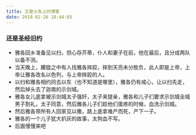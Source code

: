 ```yaml
---
title: 又是火车上的博客
date: 2018-02-26 18:44:03
---
```


### 还是圣经旧约
- 雅各回乡准备见以扫，但心存芥蒂，仆人和妻子在前，他在最后，且分成两队以备不测。
- 当天晚上，朦胧之中有人找雅各摔跤，摔到天亮未分胜负，此人即是上帝，上帝让雅各改名以色列，与上帝摔跤的人。
- 以扫和雅各相约同去以东（也不知道是哪里），雅各仍有戒心，让以扫先走，然后掉头去了迦南的示剑城。
- 雅各女儿底拿被示剑城太子强奸，太子来提亲，雅各和儿子们要求示剑城全城男子割礼，太子同意，然后雅各儿子们趁他们蛋疼的时候，血洗示剑城。
- 然后雅各带所有人回家见以撒，路上底拿难产而死，产下一子。
- 雅各的一个儿子犹大扒灰的故事，太狗血不写。
- 后面慢慢来吧
